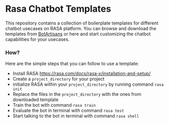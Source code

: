 # Rasa Chatbot Templates

This repository contains a collection of boilerplate templates for different chatbot usecases on RASA platform. You can browse and download the templates from [BotArtisans](/#) or here and start customizing the chatbot capabilities for your usecases.

### How?
Here are the simple steps that you can follow to use a template:
* Install RASA https://rasa.com/docs/rasa-x/installation-and-setup/ 
* Create a `project_directory` for your project
* initialize RASA within your `project_directory` by running command `rasa init` 
* Replace the files in the `project_directory` with the ones from downloaded template
* Train the bot with command `rasa train`
* Evaluate the bot in terminal with command `rasa test`
* Start talking to the bot in terminal with command `rasa shell` 
